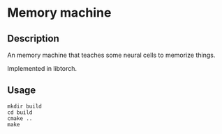 # Memory machine

## Description

An memory machine that teaches some neural cells to memorize things.

Implemented in libtorch.

## Usage

```
mkdir build
cd build
cmake ..
make
```
